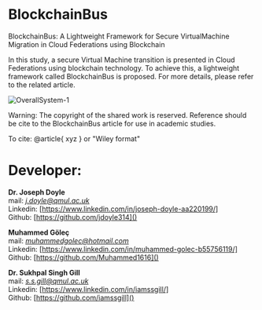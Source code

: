 <!-- # cloud-federation-blockchain

Model for Recording Virtual Machine Migration in Cloud Federations -->    
<!-- It is Joseph's explanation -->





# BlockchainBus
BlockchainBus: A Lightweight Framework for Secure VirtualMachine Migration in Cloud Federations using Blockchain


In this study, a secure Virtual Machine transition is presented in Cloud Federations using blockchain technology. To achieve this, a lightweight framework called BlockchainBus is proposed. For more details, please refer to the related article.

![OverallSystem-1](https://user-images.githubusercontent.com/61287653/136814948-76bf2666-c3b3-4491-b2af-735918da2309.png)



<!-- # Installation Steps (It will be added soon . . .)



1 -

2 -

3 -

4 - -->



Warning: The copyright of the shared work is reserved. Reference should be cite to the BlockchainBus article for use in academic studies. 

To cite:
@article{ xyz } or "Wiley format"

# Developer:

**Dr. Joseph Doyle** <br/> 
mail: *j.doyle@qmul.ac.uk* <br/>
Linkedin: [https://www.linkedin.com/in/joseph-doyle-aa220199/] <br/>
Github: [https://github.com/jdoyle314]() 

**Muhammed Göleç** <br/> 
mail: *muhammedgolec@hotmail.com* <br/>
Linkedin: [https://www.linkedin.com/in/muhammed-golec-b55756119/] <br/>
Github: [https://github.com/Muhammed1616]() 

**Dr. Sukhpal Singh Gill** <br/> 
mail: *s.s.gill@qmul.ac.uk* <br/>
Linkedin: [https://www.linkedin.com/in/iamssgill/] <br/>
Github: [https://github.com/iamssgill]()



